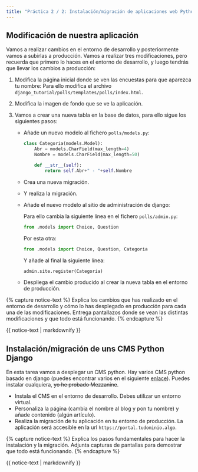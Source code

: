 ```yaml
---
title: "Práctica 2 / 2: Instalación/migración de aplicaciones web Python"
---
```


## Modificación de nuestra aplicación

Vamos a realizar cambios en el entorno de desarrollo y posteriormente vamos a subirlas a producción. Vamos a realizar tres modificaciones, pero recuerda que primero lo haces en el entorno de desarrollo, y luego tendrás que llevar los cambios a producción:

1. Modifica la página inicial donde se ven las encuestas para que aparezca tu nombre: Para ello modifica el archivo `django_tutorial/polls/templates/polls/index.html`.
2. Modifica la imagen de fondo que se ve la aplicación.
3. Vamos a crear una nueva tabla en la base de datos, para ello sigue los siguientes pasos:
	
    * Añade un nuevo modelo al fichero `polls/models.py`:

        ```python
		class Categoria(models.Model):	
        	Abr = models.CharField(max_length=4)
        	Nombre = models.CharField(max_length=50)

        	def __str__(self):
        		return self.Abr+" - "+self.Nombre 		
        ```

    * Crea una nueva migración.
    * Y realiza la migración.
    * Añade el nuevo modelo al sitio de administración de django:

        Para ello cambia la siguiente línea en el fichero `polls/admin.py`:
	
	    ```python
        from .models import Choice, Question
        ```

        Por esta otra:

        ```python
	    from .models import Choice, Question, Categoria
        ```

        Y añade al final la siguiente línea:

	    ```python
        admin.site.register(Categoria)
        ```
    * Despliega el cambio producido al crear la nueva tabla en el entorno de producción.

{% capture notice-text %}
Explica los cambios que has realizado en el entorno de desarrollo y cómo lo has desplegado en producción para cada una de las modificaciones. Entrega pantallazos donde se vean las distintas modificaciones y que todo está funcionando.
{% endcapture %}<div class="notice--info">{{ notice-text | markdownify }}</div>

## Instalación/migración de uns CMS Python Django

En esta tarea vamos a desplegar un CMS python. Hay varios CMS python basado en django (puedes encontrar varios en el siguiente [enlace](https://djangopackages.org/grids/g/cms/)). Puedes instalar cualquiera, ~~yo he probado Mezzanine~~.

* Instala el CMS en el entorno de desarrollo. Debes utilizar un entorno virtual.
* Personaliza la página (cambia el nombre al blog y pon tu nombre) y añade contenido (algún artículo).
* Realiza la migración de tu aplicación en tu entorno de producción. La aplicación será accesible en la url `https://portal.tudominio.algo`.

{% capture notice-text %}
Explica los pasos fundamentales para hacer la instalación y la migración. Adjunta capturas de pantallas para demostrar que todo está funcionando.
{% endcapture %}<div class="notice--info">{{ notice-text | markdownify }}</div>